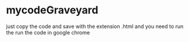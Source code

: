 # mycodeGraveyard
just copy the code and save with the extension .html
and you need to run the run the code in google chrome 
